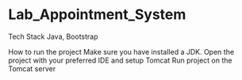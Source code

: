 # Lab_Appointment_System

Tech Stack
  Java, Bootstrap
  
How to run the project
  Make sure you have installed a JDK.
  Open the project with your preferred IDE and setup Tomcat
  Run project on the Tomcat server
